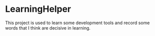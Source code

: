 # LearningHelper
This project is used to learn some development tools and record some words that I think are decisive in learning.



